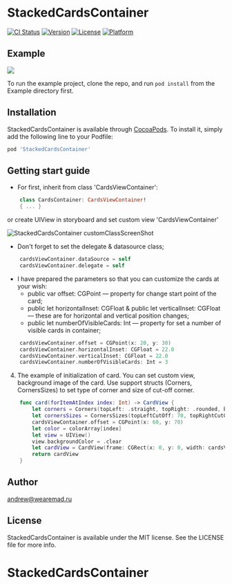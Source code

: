# StackedCardsContainer

[![CI Status](https://img.shields.io/travis/vlz1996@mail.ru/StackedCardsContainer.svg?style=flat)](https://travis-ci.org/vlz1996@mail.ru/StackedCardsContainer)
[![Version](https://img.shields.io/cocoapods/v/StackedCardsContainer.svg?style=flat)](https://cocoapods.org/pods/StackedCardsContainer)
[![License](https://img.shields.io/cocoapods/l/StackedCardsContainer.svg?style=flat)](https://cocoapods.org/pods/StackedCardsContainer)
[![Platform](https://img.shields.io/cocoapods/p/StackedCardsContainer.svg?style=flat)](https://cocoapods.org/pods/StackedCardsContainer)

## Example
![](demo.gif)

To run the example project, clone the repo, and run `pod install` from the Example directory first.

## Installation

StackedCardsContainer is available through [CocoaPods](https://cocoapods.org). To install
it, simply add the following line to your Podfile:

```ruby
pod 'StackedCardsContainer'
```
## Getting start guide
- For first, inherit from class 'CardsViewContainer':
```swift
    class CardsContainer: CardsViewContainer! 
    { ... }
```
or create UIView in storyboard and set custom view 'CardsViewContainer'

![StackedCardsContainer customClassScreenShot](https://snag.gy/LH8cR4.jpg)

- Don't forget to set the delegate & datasource class;

```swift
    cardsViewContainer.dataSource = self
    cardsViewContainer.delegate = self
```

- I have prepared the parameters so that you can customize the cards at your wish:
  - public var offset: CGPoint –– property for change start point of the card;
  - public let horizontalInset: CGFloat & public let verticalInset: CGFloat –– these are for horizontal and vertical position changes;
  - public let numberOfVisibleCards: Int –– property for set a number of visible cards in container;
   
```swift
    cardsViewContainer.offset = CGPoint(x: 20, y: 30)
    cardsViewContainer.horizontalInset: CGFloat = 22.0
    cardsViewContainer.verticalInset: CGFloat = 22.0
    cardsViewContainer.numberOfVisibleCards: Int = 3
``` 

4. The example of initialization of card. You can set custom view, background image of the card. Use support structs (Corners, CornersSizes) to set type of corner and size of cut-off corner.

```swift
    func card(forItemAtIndex index: Int) -> CardView {
        let corners = Corners(topLeft: .straight, topRight: .rounded, bottomRight: .straight, bottomLeft: .cutOff)
        let cornersSizes = CornersSizes(topLeftCutOff: 70, topRightCutOff: 70, bottomLeftCutOff: 20, bottomRightCutOff: 30, offset: 10, radius: 10)
        cardsViewContainer.offset = CGPoint(x: 60, y: 70)
        let color = colorArray[index]
        let view = UIView()
        view.backgroundColor = .clear
        let cardView = CardView(frame: CGRect(x: 0, y: 0, width: cardsViewContainer.bounds.width - 50, height: cardsViewContainer.bounds.height - 10), color: color, customView: view, corners: corners, cornersSize: cornersSizes)
        return cardView
    }
``` 

## Author

andrew@wearemad.ru

## License

StackedCardsContainer is available under the MIT license. See the LICENSE file for more info.
# StackedCardsContainer
